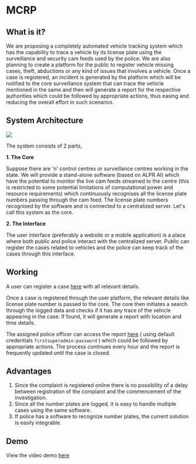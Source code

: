 # MCRP
## What is it?
We are proposing a completely automated vehicle tracking system which has the capability to trace a vehicle by its license plate using the surveillance and security cam feeds used by the police. We are also planning to create a platform for the public to register vehicle missing cases, theft, abductions or any kind of issues that involves a vehicle. Once a case is registered, an incident is generated by the platform which will be notified to the core surveillance system that can trace the vehicle mentioned in the same and then will generate a report for the respective authorities which could be followed by appropriate actions, thus easing and reducing the overall effort in such scenarios.

## System Architecture
![](https://github.com/HacKP-CyberDome/coderscafe-web/blob/master/core/surveillance-centre/openalpr/src/Architecture.jpg)

The system consists of 2 parts,

**1. The Core**

Suppose there are 'n' control centres or surveillance centres working in the state. We will provide a stand-alone software (based on ALPR AI) which have the potential to monitor the live cam feeds streamed to the centre (this is restricted to some potential limitations of computational power and resource requirements) which continuously recognises all the license plate numbers passing through the cam feed. The license plate numbers recognised by the software and is connected  to a centralized server. Let's call this system as the core.

**2. The Interface**

The user interface (preferably a website or a mobile application) is a place where both public and police interact with the centralized server. Public can register the cases related to vehicles and the police can keep track of the cases through this interface.

## Working
A user can register a case [here](http://coderscafe.hackp.cyberdome.org.in/) with all relevant details.

Once a case is registered through the user platform, the relevant details like license plate number is passed to the core. The core then initiates a search through the logged data and checks if it has any trace of the vehicle appearing in the case. If found, it will generate a report with location and time details. 

The assigned police officer can access the report [here](http://coderscafe.hackp.cyberdome.org.in/admin/login) ( using default credentials ```firstsuperadmin:password``` ) which could be followed by appropriate actions. The process continues every hour and the report is frequently updated until the case is closed.

## Advantages

1. Since the complaint is registered online there is no possibility of a delay between registration of the complaint and the commencement of the investigation.
2. Since all the number plates are logged, it is easy to handle multiple cases using the same software.
3. If police has a software to recognize number plates, the current solution is easily integrable.

## Demo

View the video demo [here](https://www.youtube.com/watch?v=2gXH-qaUrF8)
